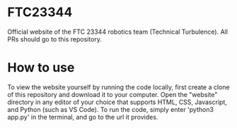 # FTC23344
Official website of the FTC 23344 robotics team (Technical Turbulence).
All PRs should go to this repository.

# How to use 
To view the website yourself by running the code locally, first create a clone of this repository and download it to your computer. Open the "website" directory in any editor of your choice that supports HTML, CSS, Javascript, and Python (such as VS Code). To run the code, simply enter 'python3 app.py' in the terminal, and go to the url it provides. 
